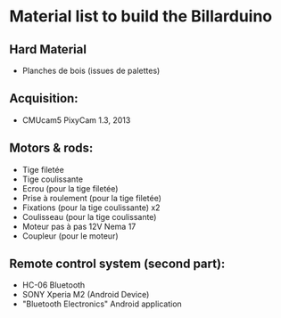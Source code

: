# Material list to build the Billarduino


## Hard Material
- Planches de bois (issues de palettes)

## Acquisition:
- CMUcam5 PixyCam 1.3, 2013

## Motors & rods:
- Tige filetée
- Tige coulissante
- Ecrou (pour la tige filetée)
- Prise à roulement (pour la tige filetée)
- Fixations (pour la tige coulissante) x2
- Coulisseau (pour la tige coulissante)
- Moteur pas à pas 12V Nema 17
- Coupleur (pour le moteur)



## Remote control system (second part):
- HC-06 Bluetooth
- SONY Xperia M2 (Android Device)
- "Bluetooth Electronics" Android application
